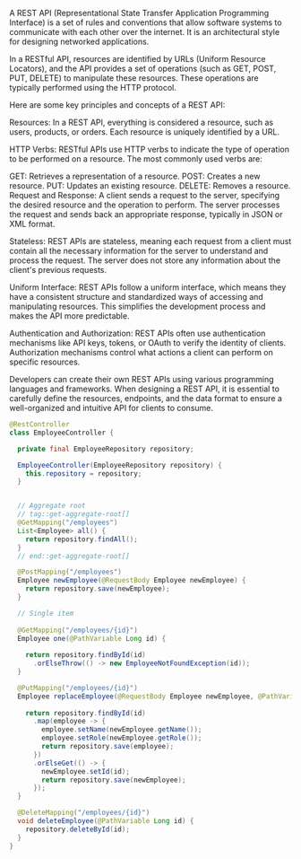 A REST API (Representational State Transfer Application Programming Interface) is a set of rules and conventions that allow software systems to communicate with each other over the internet. It is an architectural style for designing networked applications.

In a RESTful API, resources are identified by URLs (Uniform Resource Locators), and the API provides a set of operations (such as GET, POST, PUT, DELETE) to manipulate these resources. These operations are typically performed using the HTTP protocol.

Here are some key principles and concepts of a REST API:

Resources: In a REST API, everything is considered a resource, such as users, products, or orders. Each resource is uniquely identified by a URL.

HTTP Verbs: RESTful APIs use HTTP verbs to indicate the type of operation to be performed on a resource. The most commonly used verbs are:

GET: Retrieves a representation of a resource.
POST: Creates a new resource.
PUT: Updates an existing resource.
DELETE: Removes a resource.
Request and Response: A client sends a request to the server, specifying the desired resource and the operation to perform. The server processes the request and sends back an appropriate response, typically in JSON or XML format.

Stateless: REST APIs are stateless, meaning each request from a client must contain all the necessary information for the server to understand and process the request. The server does not store any information about the client's previous requests.

Uniform Interface: REST APIs follow a uniform interface, which means they have a consistent structure and standardized ways of accessing and manipulating resources. This simplifies the development process and makes the API more predictable.

Authentication and Authorization: REST APIs often use authentication mechanisms like API keys, tokens, or OAuth to verify the identity of clients. Authorization mechanisms control what actions a client can perform on specific resources.

Developers can create their own REST APIs using various programming languages and frameworks. When designing a REST API, it is essential to carefully define the resources, endpoints, and the data format to ensure a well-organized and intuitive API for clients to consume.

```java
@RestController
class EmployeeController {

  private final EmployeeRepository repository;

  EmployeeController(EmployeeRepository repository) {
    this.repository = repository;
  }


  // Aggregate root
  // tag::get-aggregate-root[]
  @GetMapping("/employees")
  List<Employee> all() {
    return repository.findAll();
  }
  // end::get-aggregate-root[]

  @PostMapping("/employees")
  Employee newEmployee(@RequestBody Employee newEmployee) {
    return repository.save(newEmployee);
  }

  // Single item
  
  @GetMapping("/employees/{id}")
  Employee one(@PathVariable Long id) {
    
    return repository.findById(id)
      .orElseThrow(() -> new EmployeeNotFoundException(id));
  }

  @PutMapping("/employees/{id}")
  Employee replaceEmployee(@RequestBody Employee newEmployee, @PathVariable Long id) {
    
    return repository.findById(id)
      .map(employee -> {
        employee.setName(newEmployee.getName());
        employee.setRole(newEmployee.getRole());
        return repository.save(employee);
      })
      .orElseGet(() -> {
        newEmployee.setId(id);
        return repository.save(newEmployee);
      });
  }

  @DeleteMapping("/employees/{id}")
  void deleteEmployee(@PathVariable Long id) {
    repository.deleteById(id);
  }
}
```
